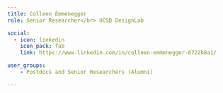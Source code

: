```yaml
---
title: Colleen Emmenegger
role: Senior Researcher</br> UCSD DesignLab

social:
  - icon: linkedin
    icon_pack: fab
    link: https://www.linkedin.com/in/colleen-emmenegger-6722b8a1/

user_groups:
    - Postdocs and Senior Researchers (Alumni)

---
```

